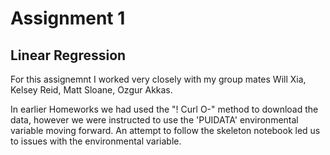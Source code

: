 # Assignment 1
## Linear Regression

For this assignemnt I worked very closely with my group mates Will Xia, Kelsey Reid, Matt Sloane, Ozgur Akkas.

In earlier Homeworks we had used the "! Curl O-"  method to download the data, however we were instructed to use the 'PUIDATA' environmental variable moving forward. An attempt to follow the skeleton notebook led us to issues with the environmental variable.
